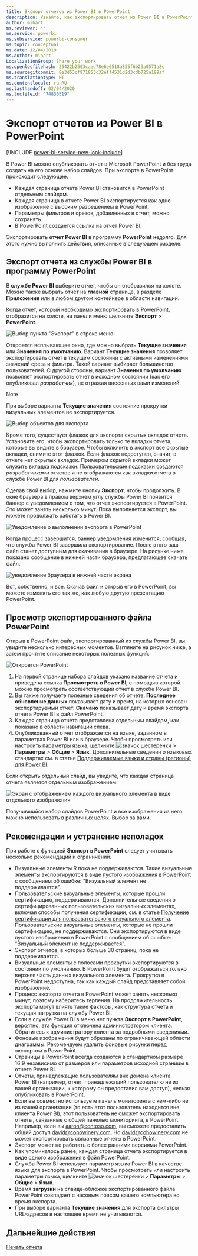 ```yaml
---
title: Экспорт отчетов из Power BI в PowerPoint
description: Узнайте, как экспортировать отчет из Power BI в PowerPoint.
author: mihart
ms.reviewer: ''
ms.service: powerbi
ms.subservice: powerbi-consumer
ms.topic: conceptual
ms.date: 12/04/2019
ms.author: mihart
LocalizationGroup: Share your work
ms.openlocfilehash: 25422b2503caed78e6e6518a855f6b23a0571a8c
ms.sourcegitcommit: 8e3d53cf971853c32eff4531d2d3cdb725a199af
ms.translationtype: HT
ms.contentlocale: ru-RU
ms.lasthandoff: 02/04/2020
ms.locfileid: "74830519"
---
```

# <a name="export-reports-from-power-bi-to-powerpoint"></a>Экспорт отчетов из Power BI в PowerPoint

[!INCLUDE [power-bi-service-new-look-include](../includes/power-bi-service-new-look-include.md)]

В Power BI можно опубликовать отчет в Microsoft PowerPoint и без труда создать на его основе набор слайдов. При экспорте в PowerPoint происходит следующее.

* Каждая страница отчета Power BI становится в PowerPoint отдельным слайдом.
* Каждая страница в отчете Power BI экспортируется как одно изображение с высоким разрешением в PowerPoint.
* Параметры фильтров и срезов, добавленных в отчет, можно сохранять.
* В PowerPoint создается ссылка на отчет Power BI.

Экспортировать **отчет Power BI** в программу **PowerPoint** недолго. Для этого нужно выполнить действия, описанные в следующем разделе.

## <a name="export-your-power-bi-report-to-powerpoint"></a>Экспорт отчета из службы Power BI в программу PowerPoint
В **службе Power BI** выберите отчет, чтобы он отобразился на холсте. Можно также выбрать отчет на **главной** странице, в разделе **Приложения** или в любом другом контейнере в области навигации.

Когда отчет, который необходимо экспортировать в PowerPoint, отобразится на холсте, на панели меню щелкните **Экспорт** > **PowerPoint**.

![Выбор пункта "Экспорт" в строке меню](media/end-user-powerpoint/power-bi-export.png)

Откроется всплывающее окно, где можно выбрать **Текущие значения** или **Значения по умолчанию**. Вариант **Текущие значения** позволяет экспортировать отчет в текущем состоянии с активными изменениями значений среза и фильтра. Такой вариант выбирает большинство пользователей. С другой стороны, вариант **Значения по умолчанию** позволяет экспортировать отчет в исходном состоянии (как его опубликовал *разработчик*), не отражая внесенных вами изменений.

> [!NOTE]
> При выборе варианта **Текущие значения** состояние прокрутки визуальных элементов не экспортируется.

![Выбор объектов для экспорта](media/end-user-powerpoint/power-bi-current-values.png)
 
Кроме того, существует флажок для экспорта скрытых вкладок отчета. Установите его, чтобы экспортировать только те вкладки отчета, которые вы видите в браузере. Чтобы включить в экспорт все скрытые вкладки, снимите этот флажок. Если флажок недоступен, значит, в отчете нет скрытых вкладок. Примером скрытой вкладки может служить вкладка подсказки. [Пользовательские подсказки](../desktop-tooltips.md) создаются *разработчиками* отчетов и не отображаются как вкладки отчета в службе Power BI для *пользователей*. 

Сделав свой выбор, нажмите кнопку **Экспорт**, чтобы продолжить. В окне браузера в правом верхнем углу службы Power BI появится баннер с уведомлением о том, что отчет экспортируется в PowerPoint. Это может занять несколько минут. Пока выполняется экспорт, вы можете продолжать работать в Power BI.

![Уведомление о выполнении экспорта в PowerPoint](media/end-user-powerpoint/power-bi-export-progress.png)

Когда процесс завершится, баннер уведомления изменится, сообщая, что служба Power BI завершила экспортирование. После этого ваш файл станет доступным для скачивания в браузере. На рисунке ниже показано сообщение в нижней части браузера, предлагающее скачать файл.

![уведомление браузера в нижней части экрана](media/end-user-powerpoint/power-bi-browsers.png)

Вот, собственно, и все. Скачав файл и открыв его в PowerPoint, вы можете изменять его так же, как любую другую презентацию PowerPoint.

## <a name="check-out-your-exported-powerpoint-file"></a>Просмотр экспортированного файла PowerPoint
Открыв в PowerPoint файл, экспортированный из службы Power BI, вы увидите несколько интересных моментов. Взгляните на рисунок ниже, а затем прочтите описание некоторых полезных функций.

![Откроется PowerPoint](media/end-user-powerpoint/power-bi-powerpoint.png)

1. На первой странице набора слайдов указано название отчета и приведена ссылка **Просмотреть в Power BI**, с помощью которой можно просмотреть соответствующий отчет в службе Power BI.
2. Вы также получаете полезные сведения об отчете. **Последнее обновление данных** показывает дату и время, на которых основан экспортируемый отчет. **Скачано** показывает дату и время экспорта отчета Power BI в файл PowerPoint.
3. Каждая страница отчета представлена отдельным слайдом, как показано в области навигации слева. 
4. Опубликованный отчет отображается на языке, заданном в параметрах Power BI или в браузере. Чтобы просмотреть или настроить параметры языка, щелкните ![значок шестеренки](media/end-user-powerpoint/power-bi-settings-icon.png) > **Параметры** > **Общие** > **Язык**. Дополнительные сведения о языковых стандартах см. в статье [Поддерживаемые языки и страны (регионы) для Power BI](../supported-languages-countries-regions.md).


Если открыть отдельный слайд, вы увидите, что каждая страница отчета является отдельным изображением.

![Экран с отображением каждого визуального элемента в виде отдельного изображения](media/end-user-powerpoint/power-bi-images.png)

Получившийся набор слайдов PowerPoint и все изображения из него можно использовать в различных целях. Выбор за вами.

## <a name="considerations-and-troubleshooting"></a>Рекомендации и устранение неполадок
При работе с функцией **Экспорт в PowerPoint** следует учитывать несколько рекомендаций и ограничений.

* Визуальные элементы R пока не поддерживаются. Такие визуальные элементы экспортируются в виде пустого изображения в PowerPoint с сообщением об ошибке: "Визуальный элемент не поддерживается".
* Пользовательские визуальные элементы, которые прошли сертификацию, поддерживаются. Дополнительные сведения о сертифицированных пользовательских визуальных элементах, включая способы получения сертификации, см. в статье [Получение сертификации для пользовательского визуального элемента](../developer/power-bi-custom-visuals-certified.md). Пользовательские визуальные элементы, которые не прошли сертификацию, не поддерживаются. Они экспортируются в виде пустого изображения в PowerPoint с сообщением об ошибке: "Визуальный элемент не поддерживается".
* Экспорт отчетов, в которых больше 30 страниц, пока не поддерживается.
* Визуальные элементы с полосами прокрутки экспортируются в состоянии по умолчанию. В PowerPoint будет отображаться только верхняя часть данных визуального элемента. Прокрутка в PowerPoint недоступна, так как каждый слайд представляет собой изображение. 
* Процесс экспорта отчета в PowerPoint может занять несколько минут, поэтому наберитесь терпения. На продолжительность экспорта могут влиять такие факторы, как структура отчета и текущая нагрузка на службу Power BI.
* Если в службе Power BI в меню нет пункта **Экспорт в PowerPoint**, вероятно, эта функция отключена администратором клиента. Обратитесь к администратору клиента за подробными сведениями.
* Фоновые изображения будут обрезаны по ограничивающей области диаграммы. Рекомендуем удалить фоновые рисунки перед экспортом в PowerPoint.
* Страницы в PowerPoint всегда создаются в стандартном размере 16:9 независимо от размеров или параметров исходной страницы в отчете Power BI.
* Отчеты, принадлежащие пользователям вне домена клиента Power BI (например, отчет, принадлежащий пользователю не из вашей организации, к которому он предоставил вам доступ), нельзя опубликовать в PowerPoint.
* Если вы совместно используете панель мониторинга с кем-либо не из вашей организации (то есть этот пользователь находится вне клиента Power BI), этот пользователь не сможет экспортировать отчеты, связанные с общей панелью мониторинга, в PowerPoint. Например, если вы aaron@contoso.com, вы сможете предоставить общий доступ david@cohowinery.com. Но david@cohowinery.com не может экспортировать связанные отчеты в PowerPoint.
* Экспорт может не работать с более ранними версиями PowerPoint.
* Как упоминалось ранее, каждая страница отчета экспортируется в виде одного изображения в файл PowerPoint.
* Служба Power BI использует параметр языка Power BI в качестве языка для экспорта в PowerPoint. Чтобы просмотреть или настроить параметры языка, щелкните ![значок шестеренки](media/end-user-powerpoint/power-bi-settings-icon.png) > **Параметры** > **Общие** > **Язык**.
* Время **загрузки** на слайде-обложке экспортированного файла PowerPoint совпадает с часовым поясом вашего компьютера во время экспорта.
* При выборе варианта **Текущие значения** для экспорта фильтры URL-адресов в настоящее время не учитываются.

## <a name="next-steps"></a>Дальнейшие действия
[Печать отчета](end-user-print.md)
